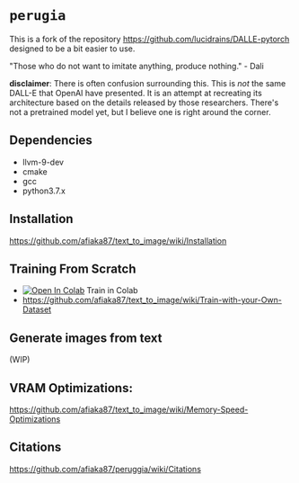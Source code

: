 # `perugia`

This is a fork of the repository https://github.com/lucidrains/DALLE-pytorch designed to be a bit easier to use.

"Those who do not want to imitate anything, produce nothing." - Dali

**disclaimer**: There is often confusion surrounding this. This is _not_ the same DALL-E that OpenAI have presented. It is an attempt at recreating its architecture based on the details released by those researchers. There's not a pretrained model yet, but I believe one is right around the corner.


## Dependencies
- llvm-9-dev
- cmake
- gcc
- python3.7.x

## Installation

https://github.com/afiaka87/text_to_image/wiki/Installation

## Training From Scratch
- [![Open In Colab](https://colab.research.google.com/assets/colab-badge.svg)](https://colab.research.google.com/drive/1dWvA54k4fH8zAmiix3VXbg95uEIMfqQM?usp=sharing) Train in Colab
- https://github.com/afiaka87/text_to_image/wiki/Train-with-your-Own-Dataset

## Generate images from text
(WIP)

## VRAM Optimizations:
https://github.com/afiaka87/text_to_image/wiki/Memory-Speed-Optimizations


## Citations

https://github.com/afiaka87/peruggia/wiki/Citations
